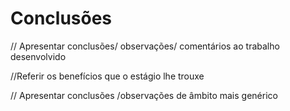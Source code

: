 
# Conclusões

// Apresentar conclusões/ observações/ comentários ao trabalho desenvolvido&#x20;

//Referir os benefícios que o estágio lhe trouxe&#x20;

// Apresentar conclusões /observações de âmbito mais genérico
